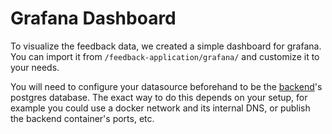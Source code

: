 # Grafana Dashboard

To visualize the feedback data, we created a simple dashboard for grafana.
You can import it from `/feedback-application/grafana/` and customize it to your needs.

You will need to configure your datasource beforehand to be the [backend](../backend/)'s postgres database.
The exact way to do this depends on your setup, for example you could use a docker network and its internal DNS, or
publish the backend container's ports, etc.